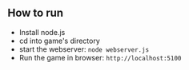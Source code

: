 ## How to run
* Install node.js
* cd into game's directory
* start the webserver: ```node webserver.js```
* Run the game in browser: ```http://localhost:5100```

